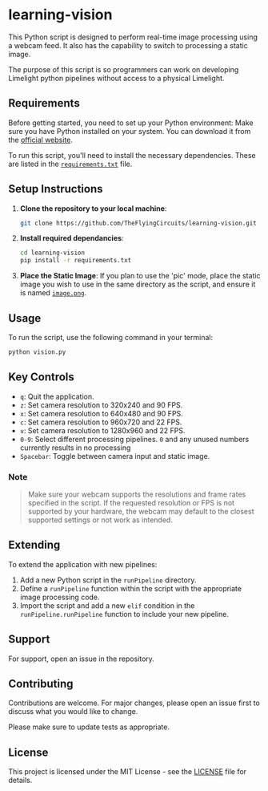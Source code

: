 # learning-vision

This Python script is designed to perform real-time image processing using a webcam feed. It also has the capability to switch to processing a static image.

The purpose of this script is so programmers can work on developing Limelight python pipelines
without access to a physical Limelight.

## Requirements

Before getting started, you need to set up your Python environment:
Make sure you have Python installed on your system. You can download it from the [official website](https://www.python.org/downloads/).

To run this script, you'll need to install the necessary dependencies. These are listed in the [`requirements.txt`](requirements.txt) file.

## Setup Instructions

1. **Clone the repository to your local machine**:

   ```bash
   git clone https://github.com/TheFlyingCircuits/learning-vision.git
   ```

2. **Install required dependancies**:

   ```bash
   cd learning-vision
   pip install -r requirements.txt
   ```

3. **Place the Static Image**: If you plan to use the 'pic' mode, place the static image you wish to use in the same directory as the script, and ensure it is named [`image.png`](image.png).

## Usage

To run the script, use the following command in your terminal:

```bash
python vision.py
```

## Key Controls

- `q`: Quit the application.
- `z`: Set camera resolution to 320x240 and 90 FPS.
- `x`: Set camera resolution to 640x480 and 90 FPS.
- `c`: Set camera resolution to 960x720 and 22 FPS.
- `v`: Set camera resolution to 1280x960 and 22 FPS.
- `0-9`: Select different processing pipelines. `0` and any unused numbers currently results in no processing
- `Spacebar`: Toggle between camera input and static image.

### Note

> Make sure your webcam supports the resolutions and frame rates specified in the script. If the requested resolution or FPS is not supported by your hardware, the webcam may default to the closest supported settings or not work as intended.

## Extending

To extend the application with new pipelines:

1. Add a new Python script in the `runPipeline` directory.
2. Define a `runPipeline` function within the script with the appropriate image processing code.
3. Import the script and add a new `elif` condition in the `runPipeline.runPipeline` function to include your new pipeline.

## Support

For support, open an issue in the repository.

## Contributing

Contributions are welcome. For major changes, please open an issue first to discuss what you would like to change.

Please make sure to update tests as appropriate.

## License

This project is licensed under the MIT License - see the [LICENSE](LICENSE.md) file for details.
